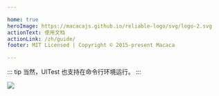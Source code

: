 ```yaml
---

home: true
heroImage: https://macacajs.github.io/reliable-logo/svg/logo-2.svg
actionText: 使用文档
actionLink: /zh/guide/
footer: MIT Licensed | Copyright © 2015-present Macaca

---
```


::: tip
当然，UITest 也支持在命令行环境运行。
:::

![](http://ww1.sinaimg.cn/large/6d308bd9gw1f6wsibnfldg20nk0gr7kg.gif)
